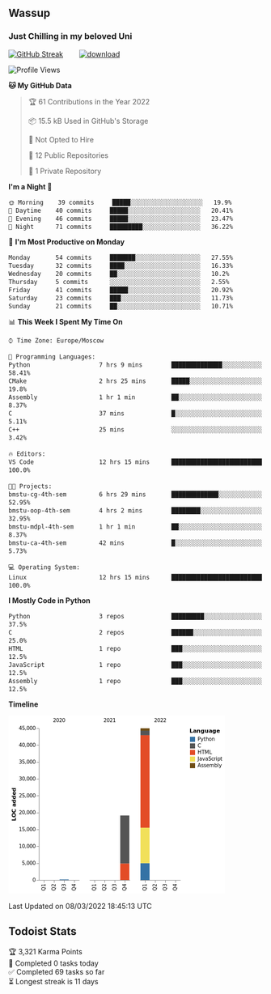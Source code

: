 ## Wassup 
### Just Chilling in my beloved Uni 

<!--
-->

[![GitHub Streak](http://github-readme-streak-stats.herokuapp.com?user=archeoss&theme=shades-of-purple&hide_border=true&date_format=j%20M%5B%20Y%5D)](https://git.io/streak-stats)&nbsp;&nbsp;&nbsp;&nbsp;&nbsp;&nbsp;&nbsp;&nbsp;[![download](https://user-images.githubusercontent.com/68448737/147796309-d8b65b1d-4dde-40d9-b03a-2b42aaa6cd43.jpeg)
](https://bmstu.ru/)

<!--START_SECTION:waka-->
![Profile Views](http://img.shields.io/badge/Profile%20Views-3-blue)

**🐱 My GitHub Data** 

> 🏆 61 Contributions in the Year 2022
 > 
> 📦 15.5 kB Used in GitHub's Storage 
 > 
> 🚫 Not Opted to Hire
 > 
> 📜 12 Public Repositories 
 > 
> 🔑 1 Private Repository 
 > 
**I'm a Night 🦉** 

```text
🌞 Morning    39 commits     █████░░░░░░░░░░░░░░░░░░░░   19.9% 
🌆 Daytime    40 commits     █████░░░░░░░░░░░░░░░░░░░░   20.41% 
🌃 Evening    46 commits     █████░░░░░░░░░░░░░░░░░░░░   23.47% 
🌙 Night      71 commits     █████████░░░░░░░░░░░░░░░░   36.22%

```
📅 **I'm Most Productive on Monday** 

```text
Monday       54 commits     ███████░░░░░░░░░░░░░░░░░░   27.55% 
Tuesday      32 commits     ████░░░░░░░░░░░░░░░░░░░░░   16.33% 
Wednesday    20 commits     ██░░░░░░░░░░░░░░░░░░░░░░░   10.2% 
Thursday     5 commits      ░░░░░░░░░░░░░░░░░░░░░░░░░   2.55% 
Friday       41 commits     █████░░░░░░░░░░░░░░░░░░░░   20.92% 
Saturday     23 commits     ███░░░░░░░░░░░░░░░░░░░░░░   11.73% 
Sunday       21 commits     ██░░░░░░░░░░░░░░░░░░░░░░░   10.71%

```


📊 **This Week I Spent My Time On** 

```text
⌚︎ Time Zone: Europe/Moscow

💬 Programming Languages: 
Python                   7 hrs 9 mins        ██████████████░░░░░░░░░░░   58.41% 
CMake                    2 hrs 25 mins       █████░░░░░░░░░░░░░░░░░░░░   19.8% 
Assembly                 1 hr 1 min          ██░░░░░░░░░░░░░░░░░░░░░░░   8.37% 
C                        37 mins             █░░░░░░░░░░░░░░░░░░░░░░░░   5.11% 
C++                      25 mins             ░░░░░░░░░░░░░░░░░░░░░░░░░   3.42%

🔥 Editors: 
VS Code                  12 hrs 15 mins      █████████████████████████   100.0%

🐱‍💻 Projects: 
bmstu-cg-4th-sem         6 hrs 29 mins       █████████████░░░░░░░░░░░░   52.95% 
bmstu-oop-4th-sem        4 hrs 2 mins        ████████░░░░░░░░░░░░░░░░░   32.95% 
bmstu-mdpl-4th-sem       1 hr 1 min          ██░░░░░░░░░░░░░░░░░░░░░░░   8.37% 
bmstu-ca-4th-sem         42 mins             █░░░░░░░░░░░░░░░░░░░░░░░░   5.73%

💻 Operating System: 
Linux                    12 hrs 15 mins      █████████████████████████   100.0%

```

**I Mostly Code in Python** 

```text
Python                   3 repos             █████████░░░░░░░░░░░░░░░░   37.5% 
C                        2 repos             ██████░░░░░░░░░░░░░░░░░░░   25.0% 
HTML                     1 repo              ███░░░░░░░░░░░░░░░░░░░░░░   12.5% 
JavaScript               1 repo              ███░░░░░░░░░░░░░░░░░░░░░░   12.5% 
Assembly                 1 repo              ███░░░░░░░░░░░░░░░░░░░░░░   12.5%

```


**Timeline**

![Chart not found](https://raw.githubusercontent.com/archeoss/archeoss/master/charts/bar_graph.png) 


 Last Updated on 08/03/2022 18:45:13 UTC
<!--END_SECTION:waka-->

## Todoist Stats

<!-- TODO-IST:START -->
🏆  3,321 Karma Points           
🌸  Completed 0 tasks today           
✅  Completed 69 tasks so far           
⏳  Longest streak is 11 days
<!-- TODO-IST:END -->
